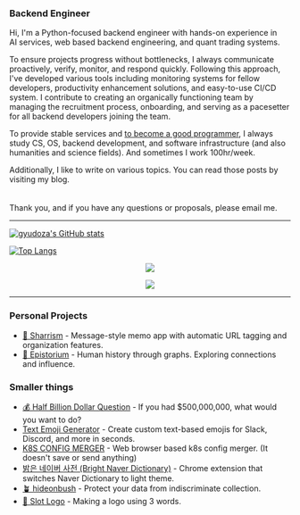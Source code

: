 ### Backend Engineer 

Hi, I'm a Python-focused backend engineer with hands-on experience in  
AI services, web based backend engineering, and quant trading systems.  
  
To ensure projects progress without bottlenecks, I always communicate proactively, verify, monitor, and respond quickly.
Following this approach, I've developed various tools including monitoring systems for fellow developers, productivity enhancement solutions, and easy-to-use CI/CD system.
I contribute to creating an organically functioning team by managing the recruitment process, onboarding, and serving as a pacesetter for all backend developers joining the team.
  
To provide stable services and [to become a good programmer](https://github.com/jujumilk3/to-become-a-better-programmer), I always study CS, OS, backend development, and software infrastructure (and also humanities and science fields). And sometimes I work 100hr/week.  

Additionally, I like to write on various topics. You can read those posts by visiting my blog.  
<br/>
<br/>
Thank you, and if you have any questions or proposals, please email me.

---------

[![gyudoza's GitHub stats](https://github-readme-stats.vercel.app/api?count_private=true&include_all_commits=true&show_icons=true&username=jujumilk3&theme=github_dark)](https://github.com/anuraghazra/github-readme-stats)

[![Top Langs](https://github-readme-stats.vercel.app/api/top-langs/?username=jujumilk3&layout=compact&theme=github_dark&langs_count=8&hide=html,css,javascript&exclude_repo=korean-movie-lipsum,lottoisruthless,kafka-study,learn-elixir,k8s-config-merger,svelte-study)](https://github.com/anuraghazra/github-readme-stats)

<div align=center>

<a href="https://www.linkedin.com/in/gyudoza/" target="_blank"><img src="https://img.shields.io/badge/LinkedIn-0077B5?style=for-the-badge&logo=linkedin&logoColor=white"/><a/>

![](https://komarev.com/ghpvc/?username=jujumilk3&color=blue)
	
</div>


---------

### Personal Projects

- [📎 Sharrism](https://github.com/Sharrism) - Message-style memo app with automatic URL tagging and organization features.
- [🌱 Epistorium](https://devpost.com/software/epistorium) - Human history through graphs. Exploring connections and influence.

### Smaller things

- [💰 Half Billion Dollar Question](https://hbdq.ddgr3.com/) - If you had $500,000,000, what would you want to do?
- [Text Emoji Generator](https://jujumilk3.github.io/text-emoji/) - Create custom text-based emojis for Slack, Discord, and more in seconds.
- [K8S CONFIG MERGER](https://jujumilk3.github.io/k8s-config-merger/) - Web browser based k8s config merger. (It doesn't save or send anything)
- [밝은 네이버 사전 (Bright Naver Dictionary)](https://chromewebstore.google.com/detail/%EB%B0%9D%EC%9D%80-%EB%84%A4%EC%9D%B4%EB%B2%84-%EC%82%AC%EC%A0%84-bright-naver-di/pmnifccaihgpajcofmjimblebmbhaalf?hl=ko&pli=1) - Chrome extension that switches Naver Dictionary to light theme.
- [🪴 hideonbush](https://hideonbush.com/) - Protect your data from indiscriminate collection.
- [🎰 Slot Logo](https://slg.ddgr3.com/) - Making a logo using 3 words.
